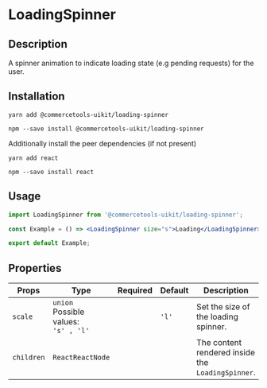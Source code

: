 <!-- THIS IS AN AUTOGENERATED FILE. DO NOT EDIT THIS FILE DIRECTLY. -->
<!-- This file is created by the `yarn generate-readme` script. -->

# LoadingSpinner

## Description

A spinner animation to indicate loading state (e.g pending requests) for the user.

## Installation

```
yarn add @commercetools-uikit/loading-spinner
```

```
npm --save install @commercetools-uikit/loading-spinner
```

Additionally install the peer dependencies (if not present)

```
yarn add react
```

```
npm --save install react
```

## Usage

```jsx
import LoadingSpinner from '@commercetools-uikit/loading-spinner';

const Example = () => <LoadingSpinner size="s">Loading</LoadingSpinner>;

export default Example;
```

## Properties

| Props      | Type                                         | Required | Default | Description                                       |
| ---------- | -------------------------------------------- | :------: | ------- | ------------------------------------------------- |
| `scale`    | `union`<br/>Possible values:<br/>`'s' , 'l'` |          | `'l'`   | Set the size of the loading spinner.              |
| `children` | `ReactReactNode`                             |          |         | The content rendered inside the `LoadingSpinner`. |
